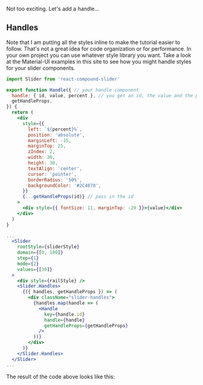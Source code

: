 
Not too exciting.  Let's add a handle...

## Handles

Note that I am putting all the styles inline to make the tutorial easier to follow.
That's not a great idea for code organization or for performance.
In your own project you can use whatever style library you want.
Take a look at the Material-UI examples in this site to see how you might handle styles for your slider components.

```jsx
import Slider from 'react-compound-slider'

export function Handle({ // your handle component
  handle: { id, value, percent }, // you get an id, the value and the percentage to place it.
  getHandleProps,
}) {
  return (
    <div
      style={{
        left: `${percent}%`,
        position: 'absolute',
        marginLeft: -15,
        marginTop: 25,
        zIndex: 2,
        width: 30,
        height: 30,
        textAlign: 'center',
        cursor: 'pointer',
        borderRadius: '50%',
        backgroundColor: '#2C4870',
      }}
      {...getHandleProps(id)} // pass in the id
    >
      <div style={{ fontSize: 11, marginTop: -20 }}>{value}</div>
    </div>
  )
}

...
  <Slider
    rootStyle={sliderStyle}
    domain={[0, 100]}
    step={1}
    mode={2}
    values={[30]}
  >
    <div style={railStyle} />
    <Slider.Handles>
      {({ handles, getHandleProps }) => (
        <div className="slider-handles">
          {handles.map(handle => (
            <Handle
              key={handle.id}
              handle={handle}
              getHandleProps={getHandleProps}
            />
          ))}
        </div>
      )}
    </Slider.Handles>
  </Slider>
...
```

The result of the code above looks like this:
